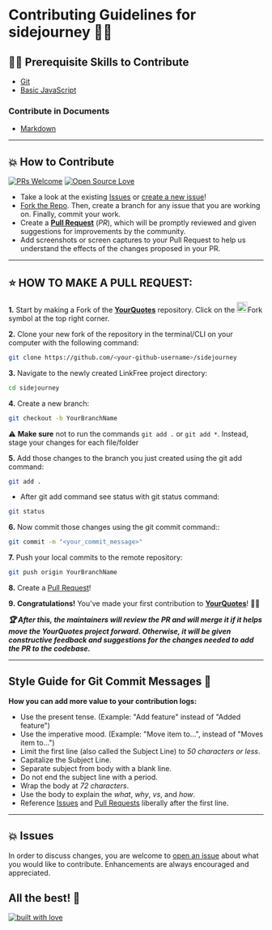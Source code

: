 # Contributing Guidelines for sidejourney 👨‍💻

## 👨‍💻 Prerequisite Skills to Contribute

- [Git](https://git-scm.com/)
- [Basic JavaScript](https://developer.mozilla.org/en-US/docs/Web/JavaScript)

### Contribute in Documents

- [Markdown](https://www.markdownguide.org/basic-syntax/)

---

## 💥 How to Contribute

[![PRs Welcome](https://img.shields.io/badge/PRs-welcome-brightgreen.svg?style=flat-square)](https://github.com/sahanmndl/UpCoding-Web/pulls)
[![Open Source Love](https://badges.frapsoft.com/os/v1/open-source.png?v=103)](https://github.com/sahanmndl/UpCoding-Web)

- Take a look at the existing [Issues](https://github.com/sahanmndl/UpCoding-Web/issues) or [create a new issue](https://github.com/sahanmndl/UpCoding-Web/issues/new/choose)!
- [Fork the Repo](https://github.com/sahanmndl/UpCoding-Web/fork). Then, create a branch for any issue that you are working on. Finally, commit your work.
- Create a **[Pull Request](https://github.com/sahanmndl/UpCoding-Web/compare)** (_PR_), which will be promptly reviewed and given suggestions for improvements by the community.
- Add screenshots or screen captures to your Pull Request to help us understand the effects of the changes proposed in your PR.

---

## ⭐ HOW TO MAKE A PULL REQUEST:

**1.** Start by making a Fork of the [**YourQuotes**](https://github.com/sahanmndl/UpCoding-Web) repository. Click on the <a href="https://github.com/sahanmndl/UpCoding-Web/fork"><img src="https://i.imgur.com/G4z1kEe.png" height="21" width="21"></a>Fork symbol at the top right corner.

**2.** Clone your new fork of the repository in the terminal/CLI on your computer with the following command:

```bash
git clone https://github.com/<your-github-username>/sidejourney
```

**3.** Navigate to the newly created LinkFree project directory:

```bash
cd sidejourney
```

**4.** Create a new branch:

```bash
git checkout -b YourBranchName
```

⚠️ **Make sure** not to run the commands `git add .` or `git add *`. Instead, stage your changes for each file/folder

**5.** Add those changes to the branch you just created using the git add command:

```bash
git add .
```

- After git add command see status with git status command:

```bash
git status
```

**6.** Now commit those changes using the git commit command::

```bash
git commit -m "<your_commit_message>"
```

**7.** Push your local commits to the remote repository:

```bash
git push origin YourBranchName
```

**8.** Create a [Pull Request](https://help.github.com/en/github/collaborating-with-issues-and-pull-requests/creating-a-pull-request)!

**9.** **Congratulations!** You've made your first contribution to [**YourQuotes**](https://github.com/sahanmndl/UpCoding-Web/graphs/contributors)! 🙌🏼

**_:trophy: After this, the maintainers will review the PR and will merge it if it helps move the YourQuotes project forward. Otherwise, it will be given constructive feedback and suggestions for the changes needed to add the PR to the codebase._**

---

## Style Guide for Git Commit Messages :memo:

**How you can add more value to your contribution logs:**

- Use the present tense. (Example: "Add feature" instead of "Added feature")
- Use the imperative mood. (Example: "Move item to...", instead of "Moves item to...")
- Limit the first line (also called the Subject Line) to _50 characters or less_.
- Capitalize the Subject Line.
- Separate subject from body with a blank line.
- Do not end the subject line with a period.
- Wrap the body at _72 characters_.
- Use the body to explain the _what_, _why_, _vs_, and _how_.
- Reference [Issues](https://github.com/sahanmndl/UpCoding-Web/issues) and [Pull Requests](https://github.com/sahanmndl/UpCoding-Web/pulls) liberally after the first line.

---

## 💥 Issues

In order to discuss changes, you are welcome to [open an issue](https://github.com/sahanmndl/UpCoding-Web/issues/new/choose) about what you would like to contribute. Enhancements are always encouraged and appreciated.

## All the best! 🥇

[![built with love](https://forthebadge.com/images/badges/built-with-love.svg)](https://github.com/sahanmndl/UpCoding-Web)
